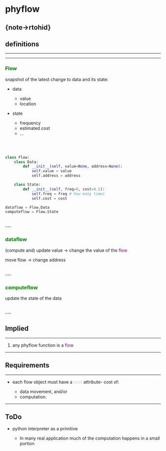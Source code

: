 <!-- 
Copyright (c) 2020 R. Tohid

Distributed under the Boost Software License, Version 1.0.(See accompanying
file LICENSE_1_0.txt or copy at http://www.boost.org/LICENSE_1_0.txt) 
-->

# phyflow

**{note->rtohid}**
---

## definitions

---

---

### **<span style="color:green">Flow</span>**

<!-- 
metaobject
base class 
-->

snapshot of the latest change to data and its state:

* data

   + value
   + location

* state

   + frequency 
   + estimated cost <!-- callback cost- function --> 
   + ... 
</br>
</br>

``` python
class Flow:
    class Data:
        def __init__(self, value=None, address=None):
            self.value = value
            self.address = address

    class State:
        def __init__(self, freq=0, cost=0.5):
            self.freq = freq # how many times 
            self.cost = cost

dataflow = Flow.Data
computeflow = Flow.State
```

</br>
---

### **<span style="color:green">dataflow</span>**

(compute and) update value -> change the value of the <span style="color:purple">flow</span>

move flow -> change address

</br>
---

### **<span style="color:green">computeflow</span>**

update the state of the data

</br>
---

## Implied

---

1. any phyflow function is a <span style="color:purple">flow</span>

---

## Requirements

---

* each flow object must have a <span style="color:lightblue">cost</span> attribute- cost of:

   + data movement, and/or
   + computation.

---

## ToDo

* python interpreter as a primitive

   + In many real application much of the computation happens in a small portion

